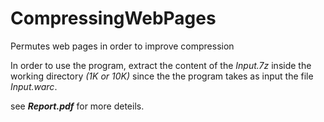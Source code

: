 # CompressingWebPages
Permutes web pages in order to improve compression

In order to use the program, extract the content of the *Input.7z* inside the working directory *(1K or 10K)*
since the the program takes as input the file *Input.warc*.

see ***Report.pdf*** for more deteils.
